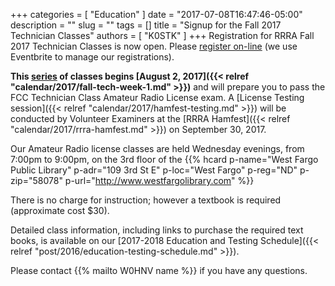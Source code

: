 +++
categories = [ "Education" ]
date = "2017-07-08T16:47:46-05:00"
description = ""
slug = ""
tags = []
title = "Signup for the Fall 2017 Technician Classes"
authors = [ "K0STK" ]
+++
Registration for RRRA Fall 2017 Technician Classes is now open. Please
[register on-line](https://www.eventbrite.com/e/fcc-ham-radio-license-class-tickets-36013428133)
(we use Eventbrite to manage our registrations).

**This
[series](/dates/fall-2017-technician)
of classes begins
[August 2, 2017]({{< relref "calendar/2017/fall-tech-week-1.md" >}})**
and will prepare you to pass the FCC Technician Class Amateur Radio
License exam. A
[License Testing session]({{< relref "calendar/2017/hamfest-testing.md" >}})
will be
conducted by Volunteer Examiners at the
[RRRA Hamfest]({{< relref "calendar/2017/rrra-hamfest.md" >}})
on September 30, 2017.
<!--more-->

Our Amateur Radio license classes are
held Wednesday evenings, from 7:00pm to 9:00pm, on the 3rd floor of the 
{{% hcard p-name="West Fargo Public Library" p-adr="109 3rd St E" p-loc="West Fargo" p-reg="ND" p-zip="58078" p-url="http://www.westfargolibrary.com" %}}

There is no charge for instruction; however a textbook is required
(approximate cost $30).

Detailed class information, including links to purchase the required
text books, is available on our
[2017-2018 Education and Testing Schedule]({{< relref "post/2016/education-testing-schedule.md" >}}).

Please contact {{% mailto W0HNV name %}} if you have any questions.
